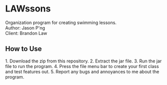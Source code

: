 LAWssons
========

Organization program for creating swimming lessons. <br>
Author: Jason P'ng <br>
Client: Brandon Law <br>

<h2>How to Use </h2>
1. Download the zip from this repository.
2. Extract the jar file.
3. Run the jar file to run the program.
4. Press the file menu bar to create your first class and test features out.
5. Report any bugs and annoyances to me about the program.
